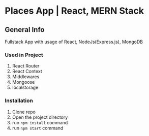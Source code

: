 # Places App | React, MERN Stack

## General Info
Fullstack App with usage of React, NodeJs(Express.js), MongoDB

### Used in Project

1. React Router
2. React Context
3. Middlewares
4. Mongoose
5. localstorage

### Installation

1. Clone repo
2. Open the project directory
3. run `npm install` command
4. run `npm start` command
